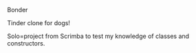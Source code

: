 Bonder

Tinder clone for dogs! 

Solo=project from Scrimba to test my knowledge of classes and constructors. 

